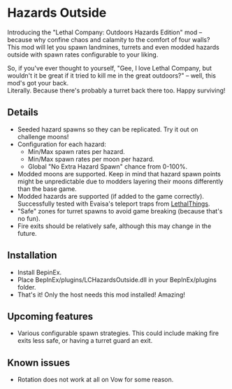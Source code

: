 Hazards Outside
===============  

Introducing the "Lethal Company: Outdoors Hazards Edition" mod – because why confine chaos and calamity to the comfort of four walls?  
This mod will let you spawn landmines, turrets and even modded hazards outside with spawn rates configurable to your liking.

So, if you've ever thought to yourself, "Gee, I love Lethal Company, but wouldn't it be great if it tried to kill me in the great outdoors?" – well, this mod's got your back.  
Literally. Because there's probably a turret back there too. Happy surviving!

Details
--------
- Seeded hazard spawns so they can be replicated. Try it out on challenge moons!
- Configuration for each hazard:
    - Min/Max spawn rates per hazard.
    - Min/Max spawn rates per moon per hazard.
    - Global "No Extra Hazard Spawn" chance from 0-100%.
- Modded moons are supported. Keep in mind that hazard spawn points might be unpredictable due to modders layering their moons differently than the base game.
- Modded hazards are supported (if added to the game correctly). Successfully tested with Evaisa's teleport traps from [LethalThings](https://thunderstore.io/c/lethal-company/p/Evaisa/LethalThings/).
- "Safe" zones for turret spawns to avoid game breaking (because that's no fun).
- Fire exits should be relatively safe, although this may change in the future.

Installation
------------  

- Install BepinEx.
- Place BepInEx/plugins/LCHazardsOutside.dll in your BepInEx/plugins folder.
- That's it! Only the host needs this mod installed! Amazing!

Upcoming features
-----------------

- Various configurable spawn strategies. This could include making fire exits less safe, or having a turret guard an exit.

Known issues
------------

- Rotation does not work at all on Vow for some reason.
